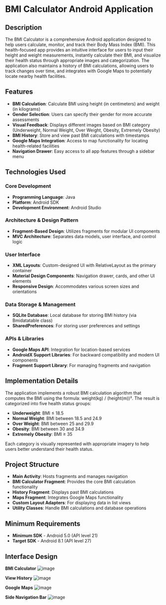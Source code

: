# BMI Calculator Android Application

## Description
The BMI Calculator is a comprehensive Android application designed to help users calculate, monitor, and track their Body Mass Index (BMI). This health-focused app provides an intuitive interface for users to input their height and weight measurements, instantly calculate their BMI, and visualize their health status through appropriate images and categorization. The application also maintains a history of BMI calculations, allowing users to track changes over time, and integrates with Google Maps to potentially locate nearby health facilities.

## Features
- **BMI Calculation**: Calculate BMI using height (in centimeters) and weight (in kilograms)
- **Gender Selection**: Users can specify their gender for more accurate assessments
- **Visual Feedback**: Displays different images based on BMI category (Underweight, Normal Weight, Over Weight, Obesity, Extremely Obesity)
- **BMI History**: Store and view past BMI calculations with timestamps
- **Google Maps Integration**: Access to map functionality for locating health-related facilities
- **Navigation Drawer**: Easy access to all app features through a sidebar menu

## Technologies Used

### Core Development
- **Programming Language**: Java
- **Platform**: Android SDK
- **Development Environment**: Android Studio

### Architecture & Design Pattern
- **Fragment-Based Design**: Utilizes fragments for modular UI components
- **MVC Architecture**: Separates data models, user interface, and control logic

### User Interface
- **XML Layouts**: Custom-designed UI with RelativeLayout as the primary container
- **Material Design Components**: Navigation drawer, cards, and other UI elements
- **Responsive Design**: Accommodates various screen sizes and orientations

### Data Storage & Management
- **SQLite Database**: Local database for storing BMI history (via Bmidatatable class)
- **SharedPreferences**: For storing user preferences and settings

### APIs & Libraries
- **Google Maps API**: Integration for location-based services
- **AndroidX Support Libraries**: For backward compatibility and modern UI components
- **Fragment Support Library**: For managing fragments and navigation

## Implementation Details
The application implements a robust BMI calculation algorithm that computes the BMI using the formula: weight(kg) / (height(m))². The result is categorized into five health status groups:

- **Underweight**: BMI ≤ 18.5
- **Normal Weight**: BMI between 18.5 and 24.9
- **Over Weight**: BMI between 25 and 29.9
- **Obesity**: BMI between 30 and 34.9
- **Extremely Obesity**: BMI ≥ 35

Each category is visually represented with appropriate imagery to help users better understand their health status.

## Project Structure
- **Main Activity**: Hosts fragments and manages navigation
- **BMI Calculator Fragment**: Provides the core BMI calculation functionality
- **History Fragment**: Displays past BMI calculations
- **Maps Fragment**: Integrates Google Maps functionality
- **Custom Layout Adapters**: For displaying data in list views
- **Utility Classes**: Handle BMI calculations and database operations

## Minimum Requirements
- **Minimum SDK** - Android 5.0 (API level 21)
- **Target SDK** - Android 8.1 (API level 27)

## Interface Design
**BMI Calculator**
![image](https://github.com/user-attachments/assets/8501a81b-11fd-475a-b84c-aba8e57041e4)

**View History**
![image](https://github.com/user-attachments/assets/9c865290-ef75-40cf-9165-54e90fada0c3)

**Google Maps**
![image](https://github.com/user-attachments/assets/aafc993b-fde0-4777-9a07-c04eba9b064f)

**Side Navigation Bar**
![image](https://github.com/user-attachments/assets/9c53be8b-6aab-4257-a92c-82ae1b3abefc)
